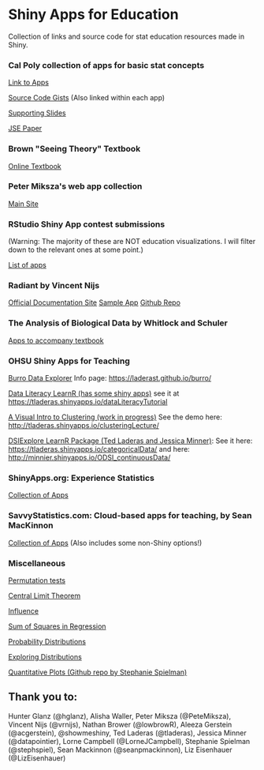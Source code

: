 # Shiny Apps for Education
 Collection of links and source code for stat education resources made in Shiny.


### Cal Poly collection of apps for basic stat concepts

[Link to Apps](https://statistics.calpoly.edu/shiny#probview)

[Source Code Gists](https://gist.github.com/calpolystat)  (Also linked within each app)

[Supporting Slides](http://www.jinse.jp/pdf/Shiny_Rikkyo_Slides.pdf)

[JSE Paper](https://escholarship.org/uc/item/00d4q8cp)

### Brown "Seeing Theory" Textbook

[Online Textbook](https://seeing-theory.brown.edu)

### Peter Miksza's web app collection

[Main Site](https://petemiksza.com/visualizing-statistical-concepts/)

### RStudio Shiny App contest submissions

(Warning: The majority of these are NOT education visualizations.  I will filter down to the relevant ones at some point.)

[List of apps](https://community.rstudio.com/tags/shiny-contest)

### Radiant by Vincent Nijs

[Official Documentation Site](https://radiant-rstats.github.io/docs/)
[Sample App](https://vnijs.shinyapps.io/radiant/?SSUID=0a733962d5)
[Github Repo](https://github.com/radiant-rstats)

### The Analysis of Biological Data by Whitlock and Schuler

[Apps to accompany textbook](https://whitlockschluter.zoology.ubc.ca/stats-visualizations)

### OHSU Shiny Apps for Teaching

[Burro Data Explorer](https://github.com/laderast/burro) 
Info page: https://laderast.github.io/burro/

[Data Literacy LearnR (has some shiny apps)](https://github.com/laderast/dataLiteracyTutorial)
see it at https://tladeras.shinyapps.io/dataLiteracyTutorial

[A Visual Intro to Clustering (work in progress)](https://github.com/laderast/clusteringLecture) 
See the demo here: http://tladeras.shinyapps.io/clusteringLecture/

[DSIExplore LearnR Package (Ted Laderas and Jessica Minner)](https://github.com/laderast/DSIExplore): 
See it here: https://tladeras.shinyapps.io/categoricalData/ and here: http://minnier.shinyapps.io/ODSI_continuousData/

### ShinyApps.org: Experience Statistics

[Collection of Apps](https://shinyapps.org/)

### SavvyStatistics.com: Cloud-based apps for teaching, by Sean MacKinnon

[Collection of Apps](http://savvystatistics.com/cloud-based-apps-for-statistics-teaching/)
(Also includes some non-Shiny options!)

### Miscellaneous
 
[Permutation tests](https://rosetta.ahmedmoustafa.io/permutation/)

[Central Limit Theorem](https://casertamarco.shinyapps.io/centralLimitTheorem/)

[Influence](https://omaymas.shinyapps.io/Influence_Analysis/)

[Sum of Squares in Regression](https://paternogbc.shinyapps.io/SS_regression/)

[Probability Distributions](https://statdist.ksmzn.com/)

[Exploring Distributions](http://www.statstudio.net/free-tools/dists/)

[Quantitative Plots (Github repo by Stephanie Spielman)](https://github.com/spielmanlab/plot-iris)


## Thank you to:

Hunter Glanz (@hglanz), Alisha Waller, Peter Miksza (@PeteMiksza), Vincent Nijs (@vrnijs), Nathan Brower (@lowbrowR), Aleeza Gerstein
(@acgerstein), @showmeshiny, Ted Laderas (@tladeras), Jessica Minner (@datapointier), Lorne Campbell (@LorneJCampbell), Stephanie Spielman (@stephspiel), Sean Mackinnon (@seanpmackinnon), Liz Eisenhauer (@LizEisenhauer)


